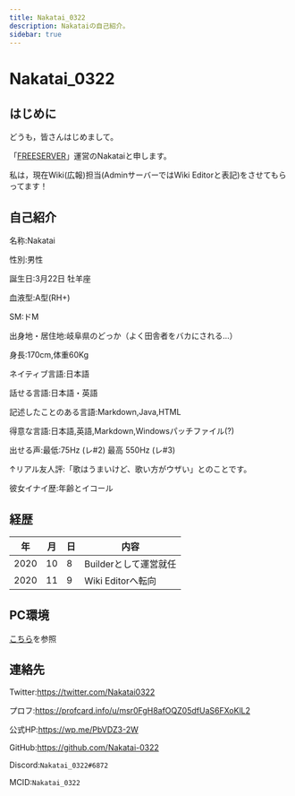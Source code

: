 ```yaml
---
title: Nakatai_0322
description: Nakataiの自己紹介。
sidebar: true
---
```

# Nakatai_0322

## はじめに

どうも，皆さんはじめまして。

「[FREESERVER](https://www.freeserver.pro)」運営のNakataiと申します。

私は，現在Wiki(広報)担当(AdminサーバーではWiki Editorと表記)をさせてもらってます！

## 自己紹介

名称:Nakatai

性別:男性

誕生日:3月22日 牡羊座

血液型:A型(RH+)

SM:ドM

出身地・居住地:岐阜県のどっか（よく田舎者をバカにされる...）

身長:170cm,体重60Kg

ネイティブ言語:日本語

話せる言語:日本語・英語

記述したことのある言語:Markdown,Java,HTML

得意な言語:日本語,英語,Markdown,Windowsパッチファイル(?)

出せる声:最低:75Hz (レ#2) 最高 550Hz (レ#3)

↑リアル友人評:「歌はうまいけど、歌い方がウザい」とのことです。

彼女イナイ歴:年齢とイコール

## 経歴

| 年    | 月   | 日   | 内容             |
| ---- | --- | --- | -------------- |
| 2020 | 10  | 8   | Builderとして運営就任 |
| 2020 | 11  | 9   | Wiki Editorへ転向 |

## PC環境

[こちら](https://www.geartics.com/Nakatai_0322)を参照

## 連絡先

Twitter:https://twitter.com/Nakatai0322

プロフ:https://profcard.info/u/msr0FgH8afOQZ05dfUaS6FXoKlL2

公式HP:https://wp.me/PbVDZ3-2W

GitHub:https://github.com/Nakatai-0322

Discord:`Nakatai_0322#6872`

MCID:`Nakatai_0322`